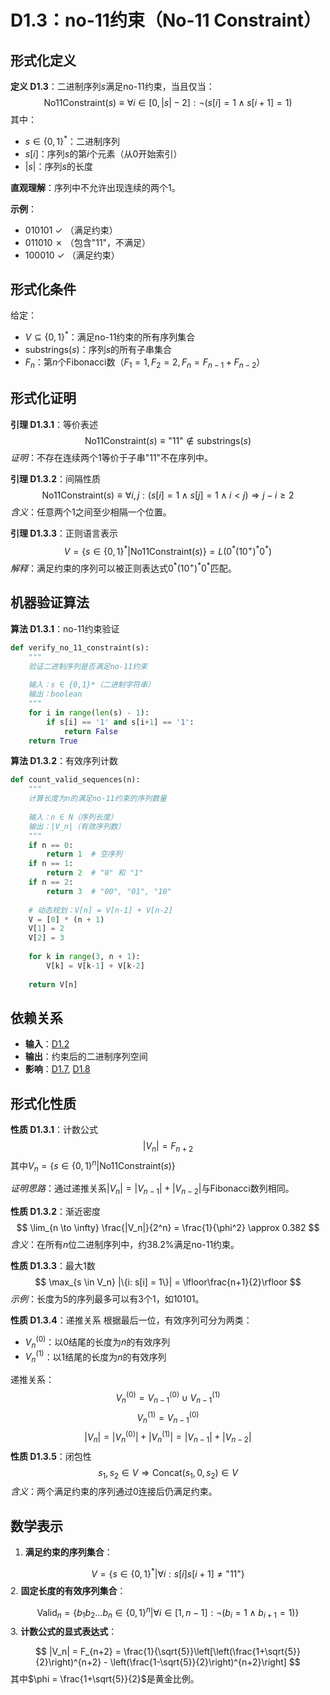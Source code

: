 # D1.3：no-11约束（No-11 Constraint）

## 形式化定义

**定义 D1.3**：二进制序列$s$满足no-11约束，当且仅当：
$$
\text{No11Constraint}(s) \equiv \forall i \in [0, |s|-2]: \neg(s[i] = 1 \land s[i+1] = 1)
$$
其中：
- $s \in \{0,1\}^*$：二进制序列
- $s[i]$：序列$s$的第$i$个元素（从0开始索引）
- $|s|$：序列$s$的长度

**直观理解**：序列中不允许出现连续的两个1。

**示例**：
- $010101$ ✓ （满足约束）
- $011010$ ✗ （包含"11"，不满足）
- $100010$ ✓ （满足约束）

## 形式化条件

给定：
- $V \subseteq \{0,1\}^*$：满足no-11约束的所有序列集合
- $\text{substrings}(s)$：序列$s$的所有子串集合
- $F_n$：第$n$个Fibonacci数（$F_1=1, F_2=2, F_n=F_{n-1}+F_{n-2}$）

## 形式化证明

**引理 D1.3.1**：等价表述
$$
\text{No11Constraint}(s) \equiv \text{"11"} \notin \text{substrings}(s)
$$
*证明*：不存在连续两个1等价于子串"11"不在序列中。

**引理 D1.3.2**：间隔性质
$$
\text{No11Constraint}(s) \equiv \forall i,j: (s[i] = 1 \land s[j] = 1 \land i < j) \Rightarrow j - i \geq 2
$$
*含义*：任意两个1之间至少相隔一个位置。

**引理 D1.3.3**：正则语言表示
$$
V = \{s \in \{0,1\}^* | \text{No11Constraint}(s)\} = L(0^*(10^+)^*0^*)
$$
*解释*：满足约束的序列可以被正则表达式$0^*(10^+)^*0^*$匹配。

## 机器验证算法

**算法 D1.3.1**：no-11约束验证
```python
def verify_no_11_constraint(s):
    """
    验证二进制序列是否满足no-11约束
    
    输入：s ∈ {0,1}*（二进制字符串）
    输出：boolean
    """
    for i in range(len(s) - 1):
        if s[i] == '1' and s[i+1] == '1':
            return False
    return True
```

**算法 D1.3.2**：有效序列计数
```python
def count_valid_sequences(n):
    """
    计算长度为n的满足no-11约束的序列数量
    
    输入：n ∈ N（序列长度）
    输出：|V_n|（有效序列数）
    """
    if n == 0:
        return 1  # 空序列
    if n == 1:
        return 2  # "0" 和 "1"
    if n == 2:
        return 3  # "00", "01", "10"
    
    # 动态规划：V[n] = V[n-1] + V[n-2]
    V = [0] * (n + 1)
    V[1] = 2
    V[2] = 3
    
    for k in range(3, n + 1):
        V[k] = V[k-1] + V[k-2]
    
    return V[n]
```

## 依赖关系

- **输入**：[D1.2](D1-2-binary-representation.md)
- **输出**：约束后的二进制序列空间
- **影响**：[D1.7](D1-7-collapse-operator.md), [D1.8](D1-8-phi-representation.md)

## 形式化性质

**性质 D1.3.1**：计数公式
$$
|V_n| = F_{n+2}
$$
其中$V_n = \{s \in \{0,1\}^n | \text{No11Constraint}(s)\}$

*证明思路*：通过递推关系$|V_n| = |V_{n-1}| + |V_{n-2}|$与Fibonacci数列相同。

**性质 D1.3.2**：渐近密度
$$
\lim_{n \to \infty} \frac{|V_n|}{2^n} = \frac{1}{\phi^2} \approx 0.382
$$
*含义*：在所有$n$位二进制序列中，约38.2%满足no-11约束。

**性质 D1.3.3**：最大1数
$$
\max_{s \in V_n} |\{i: s[i] = 1\}| = \lfloor\frac{n+1}{2}\rfloor
$$
*示例*：长度为5的序列最多可以有3个1，如$10101$。

**性质 D1.3.4**：递推关系
根据最后一位，有效序列可分为两类：
- $V_n^{(0)}$：以0结尾的长度为$n$的有效序列
- $V_n^{(1)}$：以1结尾的长度为$n$的有效序列

递推关系：
$$
V_n^{(0)} = V_{n-1}^{(0)} \cup V_{n-1}^{(1)}
$$
$$
V_n^{(1)} = V_{n-1}^{(0)}
$$
$$
|V_n| = |V_n^{(0)}| + |V_n^{(1)}| = |V_{n-1}| + |V_{n-2}|
$$
**性质 D1.3.5**：闭包性
$$
s_1, s_2 \in V \Rightarrow \text{Concat}(s_1, 0, s_2) \in V
$$
*含义*：两个满足约束的序列通过0连接后仍满足约束。

## 数学表示

1. **满足约束的序列集合**：
   
$$
V = \{s \in \{0,1\}^* | \forall i: s[i]s[i+1] \neq \text{"11"}\}
$$
2. **固定长度的有效序列集合**：
   
$$
\text{Valid}_n = \{b_1b_2...b_n \in \{0,1\}^n | \forall i \in [1,n-1]: \neg(b_i = 1 \land b_{i+1} = 1)\}
$$
3. **计数公式的显式表达式**：
   
$$
|V_n| = F_{n+2} = \frac{1}{\sqrt{5}}\left[\left(\frac{1+\sqrt{5}}{2}\right)^{n+2} - \left(\frac{1-\sqrt{5}}{2}\right)^{n+2}\right]
$$
   其中$\phi = \frac{1+\sqrt{5}}{2}$是黄金比例。
